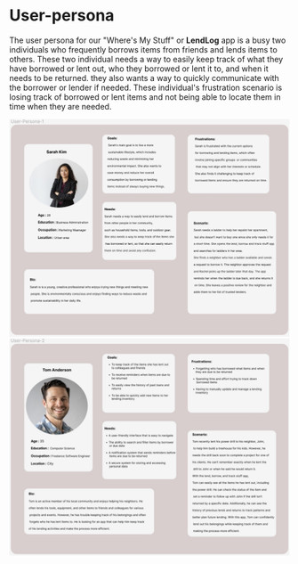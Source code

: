 # User-persona

The user persona for our "Where's My Stuff" or **LendLog** app is a busy two individuals who frequently borrows items from friends and lends items to others. These two individual needs a way to easily keep track of what they have borrowed or lent out, who they borrowed or lent it to, and when it needs to be returned. they also wants a way to quickly communicate with the borrower or lender if needed. These individual's frustration scenario is losing track of borrowed or lent items and not being able to locate them in time when they are needed.

![user persona](./assets/user-persona-1.jpg)
![user persona](./assets/user-persona-2.jpg)
